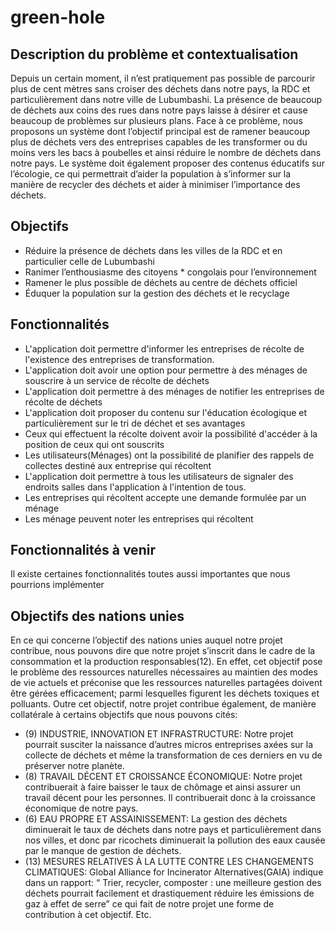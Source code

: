 # green-hole
## Description du problème et contextualisation
Depuis un certain moment, il n’est pratiquement pas possible de parcourir plus de cent mètres sans croiser des déchets dans notre pays, la RDC et particulièrement dans notre ville de Lubumbashi. La présence de beaucoup de déchets aux coins des rues dans notre pays laisse à désirer et cause beaucoup de problèmes sur plusieurs plans.
Face à ce problème, nous proposons un système dont l’objectif principal est de ramener beaucoup plus de déchets vers des entreprises capables de les transformer ou du moins vers les bacs à poubelles et ainsi réduire le nombre de déchets dans notre pays.
Le système doit également proposer des contenus éducatifs sur l’écologie, ce qui permettrait d’aider la population à s’informer sur la manière de recycler des déchets et aider à minimiser l’importance des déchets.
## Objectifs
* Réduire la présence de déchets dans les villes de la RDC et en particulier celle de Lubumbashi
* Ranimer l’enthousiasme des citoyens * congolais pour l’environnement
* Ramener le plus possible de déchets au centre de déchets officiel
* Éduquer la population sur la gestion des déchets et le recyclage
## Fonctionnalités
* L'application doit permettre d'informer les entreprises de récolte de l'existence des entreprises de transformation.
* L'application doit avoir une option pour permettre à des ménages de souscrire à un service de récolte de déchets
* L'application doit permettre à des ménages de notifier les entreprises de récolte  de déchets
* L'application doit proposer du contenu sur l'éducation écologique et particulièrement sur le tri de déchet et ses avantages
* Ceux qui effectuent la récolte doivent avoir la possibilité d'accéder à la position de ceux qui ont souscrits
* Les utilisateurs(Ménages) ont la possibilité de planifier des rappels de collectes destiné aux entreprise qui récoltent
* L'application doit permettre à tous les utilisateurs de signaler des endroits salles dans l'application à l'intention de tous.
* Les entreprises qui récoltent accepte une demande formulée par un ménage
* Les ménage peuvent noter les entreprises qui récoltent
## Fonctionnalités à venir
Il existe certaines fonctionnalités toutes aussi importantes que nous pourrions implémenter
## Objectifs des nations unies
En ce qui concerne l’objectif des nations unies auquel notre projet contribue, nous pouvons dire que notre projet s’inscrit dans le cadre de la consommation et la production responsables(12). 
En effet, cet objectif pose le problème des ressources naturelles nécessaires au maintien des modes de vie actuels et préconise que les ressources naturelles partagées doivent être gérées efficacement; parmi lesquelles figurent les déchets toxiques et polluants.
Outre cet objectif, notre projet contribue également, de manière collatérale à certains objectifs que nous pouvons cités:
- (9) INDUSTRIE, INNOVATION ET INFRASTRUCTURE: Notre projet pourrait susciter la naissance d’autres micros entreprises axées sur la collecte de déchets et même la transformation de ces derniers en vu de préserver notre planète.
- (8) TRAVAIL DÉCENT ET CROISSANCE ÉCONOMIQUE: Notre projet contribuerait à faire baisser le taux de chômage et ainsi assurer un travail décent pour les personnes. Il contribuerait donc à la croissance économique de notre pays.
- (6) EAU PROPRE ET ASSAINISSEMENT: La gestion des déchets diminuerait le taux de déchets dans notre pays et particulièrement dans nos villes, et donc par ricochets diminuerait la pollution des eaux causée par le manque de gestion de déchets.
- (13) MESURES RELATIVES À LA LUTTE CONTRE LES CHANGEMENTS CLIMATIQUES: Global Alliance for Incinerator Alternatives(GAIA)  indique dans un rapport: “ Trier, recycler, composter : une meilleure gestion des déchets pourrait facilement et drastiquement réduire les émissions de gaz à effet de serre” ce qui fait de notre projet une forme de contribution à cet objectif.
Etc.
